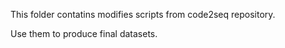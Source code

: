 This folder contatins modifies scripts from code2seq repository.

Use them to produce final datasets.
